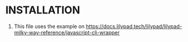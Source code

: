# INSTALLATION

1. This file uses the example on https://docs.lilypad.tech/lilypad/lilypad-milky-way-reference/javascript-cli-wrapper
